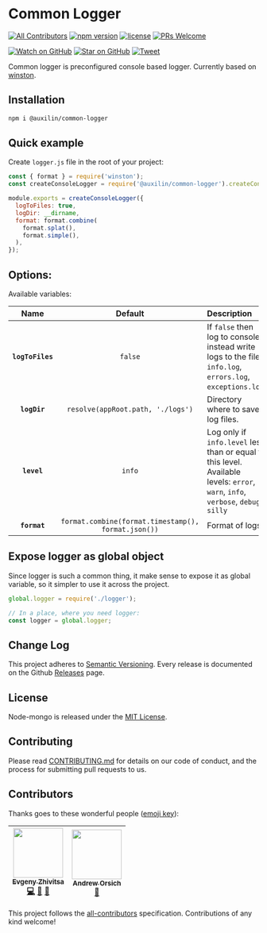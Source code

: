 # Common Logger

[![All Contributors](https://img.shields.io/badge/all_contributors-2-orange.svg?style=flat-square)](#contributors)
[![npm version](https://badge.fury.io/js/%40auxilin%2Feslint-config.svg)](https://badge.fury.io/js/%40auxilin%2Fcommon-logger) 
[![license](https://img.shields.io/github/license/mashape/apistatus.svg?style=flat-square)](https://github.com/auxilincom/common-logger/blob/master/LICENSE)
[![PRs Welcome](https://img.shields.io/badge/PRs-welcome-brightgreen.svg?style=flat-square)](http://makeapullrequest.com)

[![Watch on GitHub](https://img.shields.io/github/watchers/auxilincom/common-logger.svg?style=social&label=Watch)](https://github.com/auxilincom/common-logger/watchers)
[![Star on GitHub](https://img.shields.io/github/stars/auxilincom/common-logger.svg?style=social&label=Stars)](https://github.com/auxilincom/common-logger/stargazers)
[![Tweet](https://img.shields.io/twitter/url/https/github.com/auxilincom/common-logger.svg?style=social)](https://twitter.com/intent/tweet?text=I%27m%20using%20Auxilin%20components%20to%20build%20my%20next%20product%20🚀.%20Check%20it%20out:%20https://github.com/auxilincom/common-logger)

Common logger is preconfigured console based logger. Currently based on [winston](https://github.com/winstonjs/winston).

## Installation

```bash
npm i @auxilin/common-logger
```

## Quick example

Create `logger.js` file in the root of your project:

```javascript
const { format } = require('winston');
const createConsoleLogger = require('@auxilin/common-logger').createConsoleLogger;

module.exports = createConsoleLogger({
  logToFiles: true,
  logDir: __dirname,
  format: format.combine(
    format.splat(),
    format.simple(),
  ),
});
```

## Options:

Available variables:

|Name|Default|Description|
|:--:|:--:|:----------|
|**`logToFiles`**|`false`|If `false` then log to console, instead write logs to the files `info.log`, `errors.log`, `exceptions.log`.|
|**`logDir`**|`resolve(appRoot.path, './logs')`|Directory where to save log files.|
|**`level`**|`info`|Log only if `info.level` less than or equal to this level. Available levels: `error`, `warn`, `info`, `verbose`, `debug`, `silly`|
|**`format`**|`format.combine(format.timestamp(), format.json())`|Format of logs.|

## Expose logger as global object

Since logger is such a common thing, it make sense to expose it as global variable, so it simpler to use it across the project.

```javascript
global.logger = require('./logger');

// In a place, where you need logger:
const logger = global.logger;
```

## Change Log

This project adheres to [Semantic Versioning](http://semver.org/).
Every release is documented on the Github [Releases](https://github.com/auxilincom/common-logger/releases) page.

## License

Node-mongo is released under the [MIT License](https://github.com/auxilincom/common-logger/blob/master/LICENSE).

## Contributing

Please read [CONTRIBUTING.md](https://github.com/auxilincom/common-logger/blob/master/CONTRIBUTING.md) for details on our code of conduct, and the process for submitting pull requests to us.

## Contributors

Thanks goes to these wonderful people ([emoji key](https://github.com/kentcdodds/all-contributors#emoji-key)):

<!-- ALL-CONTRIBUTORS-LIST:START - Do not remove or modify this section -->
<!-- prettier-ignore -->
| [<img src="https://avatars2.githubusercontent.com/u/6461311?v=4" width="100px;"/><br /><sub><b>Evgeny Zhivitsa</b></sub>](https://github.com/ezhivitsa)<br />[💻](https://github.com/auxilincom/eslint-config/commits?author=ezhivitsa "Code") [📖](https://github.com/auxilincom/eslint-config/commits?author=ezhivitsa "Documentation") [🤔](#ideas-ezhivitsa "Ideas, Planning, & Feedback") | [<img src="https://avatars3.githubusercontent.com/u/681396?v=4" width="100px;"/><br /><sub><b>Andrew Orsich</b></sub>](https://github.com/anorsich)<br />[👀](#review-anorsich "Reviewed Pull Requests") |
| :---: | :---: |
<!-- ALL-CONTRIBUTORS-LIST:END -->

This project follows the [all-contributors](https://github.com/kentcdodds/all-contributors) specification. Contributions of any kind welcome!
